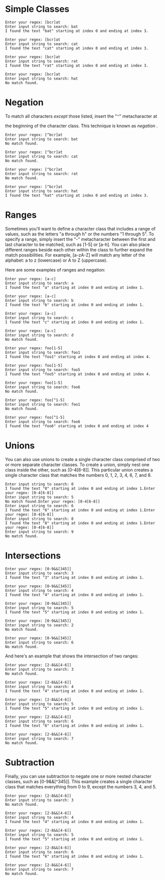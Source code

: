 # Simple Classes

```
Enter your regex: [bcr]at
Enter input string to search: bat
I found the text "bat" starting at index 0 and ending at index 3.

Enter your regex: [bcr]at
Enter input string to search: cat
I found the text "cat" starting at index 0 and ending at index 3.

Enter your regex: [bcr]at
Enter input string to search: rat
I found the text "rat" starting at index 0 and ending at index 3.

Enter your regex: [bcr]at
Enter input string to search: hat
No match found.
```

# Negation

To match all characters *except* those listed, insert the "`^`" metacharacter at

the beginning of the character class. This technique is known as  *negation* .

```
Enter your regex: [^bcr]at
Enter input string to search: bat
No match found.

Enter your regex: [^bcr]at
Enter input string to search: cat
No match found.

Enter your regex: [^bcr]at
Enter input string to search: rat
No match found.

Enter your regex: [^bcr]at
Enter input string to search: hat
I found the text "hat" starting at index 0 and ending at index 3.
```

# Ranges

Sometimes you'll want to define a character class that includes a range of values,
such as the letters "a through h" or the numbers "1 through 5". To specify a range,
simply insert the "-" metacharacter between the first and last character to be matched,
such as [1-5] or [a-h]. You can also place different ranges beside each other within the
class to further expand the match possibilities. For example, [a-zA-Z] will match any
letter of the alphabet: a to z (lowercase) or A to Z (uppercase).

Here are some examples of ranges and negation:

```
Enter your regex: [a-c]
Enter input string to search: a
I found the text "a" starting at index 0 and ending at index 1.

Enter your regex: [a-c]
Enter input string to search: b
I found the text "b" starting at index 0 and ending at index 1.

Enter your regex: [a-c]
Enter input string to search: c
I found the text "c" starting at index 0 and ending at index 1.

Enter your regex: [a-c]
Enter input string to search: d
No match found.

Enter your regex: foo[1-5]
Enter input string to search: foo1
I found the text "foo1" starting at index 0 and ending at index 4.

Enter your regex: foo[1-5]
Enter input string to search: foo5
I found the text "foo5" starting at index 0 and ending at index 4.

Enter your regex: foo[1-5]
Enter input string to search: foo6
No match found.

Enter your regex: foo[^1-5]
Enter input string to search: foo1
No match found.

Enter your regex: foo[^1-5]
Enter input string to search: foo6
I found the text "foo6" starting at index 0 and ending at index 4
```

# Unions

You can also use unions to create a single character class comprised of two or more
separate character classes. To create a union, simply nest one class inside the other,
such as [0-4[6-8]]. This particular union creates a single character class that matches
the numbers 0, 1, 2, 3, 4, 6, 7, and 8.

```Enter your regex: [0-4[6-8]]
Enter input string to search: 0
I found the text "0" starting at index 0 and ending at index 1.Enter your regex: [0-4[6-8]]
Enter input string to search: 5
No match found.Enter your regex: [0-4[6-8]]
Enter input string to search: 6
I found the text "6" starting at index 0 and ending at index 1.Enter your regex: [0-4[6-8]]
Enter input string to search: 8
I found the text "8" starting at index 0 and ending at index 1.Enter your regex: [0-4[6-8]]
Enter input string to search: 9
No match found.
```

# Intersections

```
Enter your regex: [0-9&&[345]]
Enter input string to search: 3
I found the text "3" starting at index 0 and ending at index 1.

Enter your regex: [0-9&&[345]]
Enter input string to search: 4
I found the text "4" starting at index 0 and ending at index 1.

Enter your regex: [0-9&&[345]]
Enter input string to search: 5
I found the text "5" starting at index 0 and ending at index 1.

Enter your regex: [0-9&&[345]]
Enter input string to search: 2
No match found.

Enter your regex: [0-9&&[345]]
Enter input string to search: 6
No match found.
```

And here's an example that shows the intersection of two ranges:

```
Enter your regex: [2-8&&[4-6]]
Enter input string to search: 3
No match found.

Enter your regex: [2-8&&[4-6]]
Enter input string to search: 4
I found the text "4" starting at index 0 and ending at index 1.

Enter your regex: [2-8&&[4-6]]
Enter input string to search: 5
I found the text "5" starting at index 0 and ending at index 1.

Enter your regex: [2-8&&[4-6]]
Enter input string to search: 6
I found the text "6" starting at index 0 and ending at index 1.

Enter your regex: [2-8&&[4-6]]
Enter input string to search: 7
No match found.
```

# Subtraction

Finally, you can use subtraction to negate one or more nested character classes,
such as [0-9&&[^345]]. This example creates a single character class that matches
everything from 0 to 9, except the numbers 3, 4, and 5.

```
Enter your regex: [2-8&&[4-6]]
Enter input string to search: 3
No match found.

Enter your regex: [2-8&&[4-6]]
Enter input string to search: 4
I found the text "4" starting at index 0 and ending at index 1.

Enter your regex: [2-8&&[4-6]]
Enter input string to search: 5
I found the text "5" starting at index 0 and ending at index 1.

Enter your regex: [2-8&&[4-6]]
Enter input string to search: 6
I found the text "6" starting at index 0 and ending at index 1.

Enter your regex: [2-8&&[4-6]]
Enter input string to search: 7
No match found.
```
